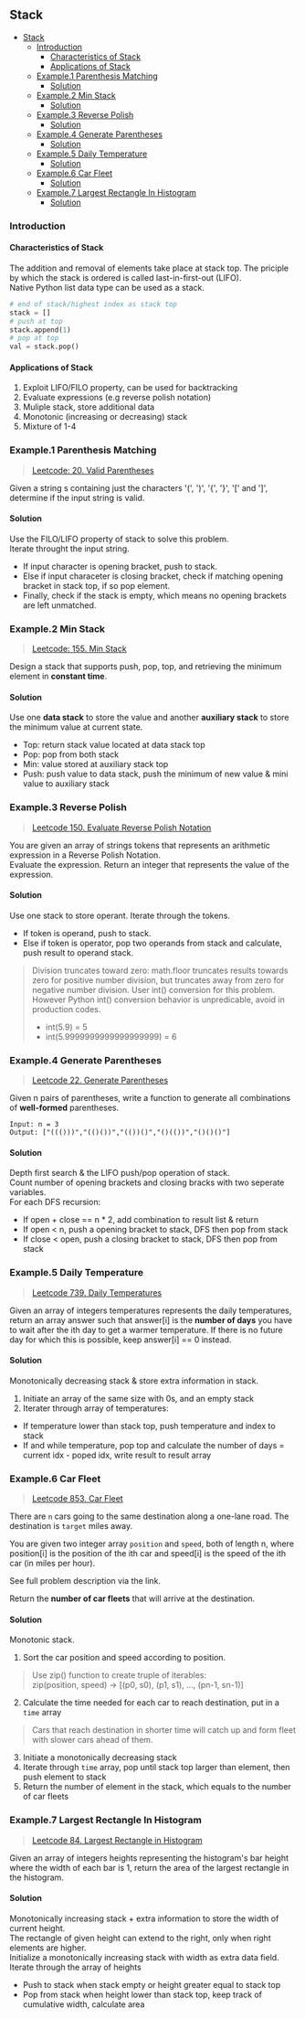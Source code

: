 ## Stack
- [Stack](#stack)
  - [Introduction](#introduction)
    - [Characteristics of Stack](#characteristics-of-stack)
    - [Applications of Stack](#applications-of-stack)
  - [Example.1 Parenthesis Matching](#example1-parenthesis-matching)
    - [Solution](#solution)
  - [Example.2 Min Stack](#example2-min-stack)
    - [Solution](#solution-1)
  - [Example.3 Reverse Polish](#example3-reverse-polish)
    - [Solution](#solution-2)
  - [Example.4 Generate Parentheses](#example4-generate-parentheses)
    - [Solution](#solution-3)
  - [Example.5 Daily Temperature](#example5-daily-temperature)
    - [Solution](#solution-4)
  - [Example.6 Car Fleet](#example6-car-fleet)
    - [Solution](#solution-5)
  - [Example.7 Largest Rectangle In Histogram](#example7-largest-rectangle-in-histogram)
    - [Solution](#solution-6)

### Introduction
#### Characteristics of Stack
The addition and removal of elements take place at stack top. The priciple by which the stack is ordered is called last-in-first-out (LIFO).  
Native Python list data type can be used as a stack.  
```python
# end of stack/highest index as stack top 
stack = []
# push at top
stack.append(1)
# pop at top
val = stack.pop()
```
#### Applications of Stack
1. Exploit LIFO/FILO property, can be used for backtracking
2. Evaluate expressions (e.g reverse polish notation)
3. Muliple stack, store additional data
4. Monotonic (increasing or decreasing) stack
5. Mixture of 1-4
### Example.1 Parenthesis Matching
> [Leetcode: 20. Valid Parentheses](https://leetcode.com/problems/valid-parentheses/)  
 
Given a string s containing just the characters '(', ')', '{', '}', '[' and ']', determine if the input string is valid.
#### Solution
Use the FILO/LIFO property of stack to solve this problem.  
Iterate throught the input string.  
- If input character is opening bracket, push to stack.  
- Else if input characeter is closing bracket, check if matching opening bracket in stack top, if so pop element.  
- Finally, check if the stack is empty, which means no opening brackets are left unmatched.  

### Example.2 Min Stack
> [Leetcode: 155. Min Stack](https://leetcode.com/problems/min-stack/)  

Design a stack that supports push, pop, top, and retrieving the minimum element in **constant time**.
#### Solution
Use one **data stack** to store the value and another **auxiliary stack** to store the minimum value at current state.  
- Top: return stack value located at data stack top
- Pop: pop from both stack
- Min: value stored at auxiliary stack top
- Push: push value to data stack, push the minimum of new value & mini value to auxiliary stack
### Example.3 Reverse Polish
> [Leetcode 150. Evaluate Reverse Polish Notation](https://leetcode.com/problems/evaluate-reverse-polish-notation/)  

You are given an array of strings tokens that represents an arithmetic expression in a Reverse Polish Notation.  
Evaluate the expression. Return an integer that represents the value of the expression.  
#### Solution
Use one stack to store operant. Iterate through the tokens.  
- If token is operand, push to stack.
- Else if token is operator, pop two operands from stack and calculate, push result to operand stack.  
> Division truncates toward zero: math.floor truncates results towards zero for positive number division, but truncates away from zero for negative number division. User int() conversion for this problem.  
> However Python int() conversion behavior is unpredicable, avoid in production codes.   
> - int(5.9) = 5
> - int(5.9999999999999999999) = 6  

### Example.4 Generate Parentheses
> [Leetcode 22. Generate Parentheses](https://leetcode.com/problems/generate-parentheses/)  

Given n pairs of parentheses, write a function to generate all combinations of **well-formed** parentheses.
```
Input: n = 3
Output: ["((()))","(()())","(())()","()(())","()()()"]
```
#### Solution
Depth first search & the LIFO push/pop operation of stack.  
Count number of opening brackets and closing bracks with two seperate variables.  
For each DFS recursion:  
- If open + close == n * 2, add combination to result list & return
- If open < n, push a opening bracket to stack, DFS then pop from stack
- If close < open, push a closing bracket to stack, DFS then pop from stack

### Example.5 Daily Temperature
> [Leetcode 739. Daily Temperatures](https://leetcode.com/problems/daily-temperatures/)

Given an array of integers temperatures represents the daily temperatures, return an array answer such that answer[i] is the **number of days** you have to wait after the ith day to get a warmer temperature. If there is no future day for which this is possible, keep answer[i] == 0 instead.  

#### Solution
Monotonically decreasing stack & store extra information in stack.  
1. Initiate an array of the same size with 0s, and an empty stack
2. Iterater through array of temperatures:  
- If temperature lower than stack top, push temperature and index to stack
- If and while temperature, pop top and calculate the number of days = current idx - poped idx, write result to result array 
 
### Example.6 Car Fleet
> [Leetcode 853. Car Fleet](https://leetcode.com/problems/car-fleet/)  

There are ``n`` cars going to the same destination along a one-lane road. The destination is ``target`` miles away.

You are given two integer array ``position`` and ``speed``, both of length n, where position[i] is the position of the ith car and speed[i] is the speed of the ith car (in miles per hour).

See full problem description via the link.

Return the **number of car fleets** that will arrive at the destination.
#### Solution
Monotonic stack.  
1. Sort the car position and speed according to position.
> Use zip() function to create truple of iterables:  
> zip(position, speed) -> [(p0, s0), (p1, s1), ..., (pn-1, sn-1)]  

2. Calculate the time needed for each car to reach destination, put in a ``time`` array
> Cars that reach destination in shorter time will catch up and form fleet with slower cars ahead of them.  

3. Initiate a monotonically decreasing stack
4. Iterate through ``time`` array, pop until stack top larger than element, then push element to stack
5. Return the number of element in the stack, which equals to the number of car fleets

### Example.7 Largest Rectangle In Histogram
> [Leetcode 84. Largest Rectangle in Histogram](https://leetcode.com/problems/largest-rectangle-in-histogram/)  

Given an array of integers heights representing the histogram's bar height where the width of each bar is 1, return the area of the largest rectangle in the histogram.
#### Solution
Monotonically increasing stack + extra information to store the width of current height.  
The rectangle of given height can extend to the right, only when right elements are higher.  
Initialize a monotonically increasing stack with width as extra data field.  
Iterate through the array of heights  
- Push to stack when stack empty or height greater equal to stack top
- Pop from stack when height lower than stack top, keep track of cumulative width, calculate area
